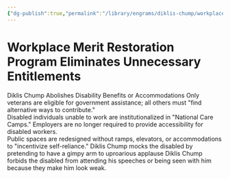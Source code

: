 ```yaml
---
{"dg-publish":true,"permalink":"/library/engrams/diklis-chump/workplace-merit-restoration-program-eliminates-unnecessary-entitlements/","tags":["DC/H1","DC/Monopoly","DC/AS2"]}
---
```


# Workplace Merit Restoration Program Eliminates Unnecessary Entitlements
Diklis Chump Abolishes Disability Benefits or Accommodations
Only veterans are eligible for government assistance; all others must "find alternative ways to contribute."  
Disabled individuals unable to work are institutionalized in "National Care Camps."
Employers are no longer required to provide accessibility for disabled workers.  
Public spaces are redesigned without ramps, elevators, or accommodations to "incentivize self-reliance."
Diklis Chump mocks the disabled by pretending to have a gimpy arm to uproarious applause
Diklis Chump forbids the disabled from attending his speeches or being seen with him because they make him look weak. 
